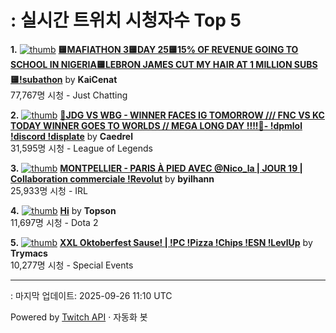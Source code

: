 # : 실시간 트위치 시청자수 Top 5

**1.** [![thumb](https://static-cdn.jtvnw.net/previews-ttv/live_user_kaicenat-320x180.jpg)](https://twitch.tv/KaiCenat)
**[🟨MAFIATHON 3🟨DAY 25🟨15% OF REVENUE GOING TO SCHOOL IN NIGERIA🟨LEBRON JAMES CUT MY HAIR AT 1 MILLION SUBS🟨!subathon](https://twitch.tv/KaiCenat)** by **KaiCenat**<br>77,767명 시청  - Just Chatting

**2.** [![thumb](https://static-cdn.jtvnw.net/previews-ttv/live_user_caedrel-320x180.jpg)](https://twitch.tv/Caedrel)
**[🔴JDG VS WBG - WINNER FACES IG TOMORROW /// FNC VS KC TODAY WINNER GOES TO WORLDS // MEGA LONG DAY !!!!🔴-  !dpmlol !discord !displate](https://twitch.tv/Caedrel)** by **Caedrel**<br>31,595명 시청  - League of Legends

**3.** [![thumb](https://static-cdn.jtvnw.net/previews-ttv/live_user_byilhann-320x180.jpg)](https://twitch.tv/byilhann)
**[MONTPELLIER - PARIS À PIED AVEC @Nico_la | JOUR 19 | Collaboration commerciale !Revolut](https://twitch.tv/byilhann)** by **byilhann**<br>25,933명 시청  - IRL

**4.** [![thumb](https://static-cdn.jtvnw.net/previews-ttv/live_user_topson-320x180.jpg)](https://twitch.tv/Topson)
**[Hi](https://twitch.tv/Topson)** by **Topson**<br>11,697명 시청  - Dota 2

**5.** [![thumb](https://static-cdn.jtvnw.net/previews-ttv/live_user_trymacs-320x180.jpg)](https://twitch.tv/Trymacs)
**[XXL Oktoberfest Sause! | !PC !Pizza !Chips !ESN !LevlUp](https://twitch.tv/Trymacs)** by **Trymacs**<br>10,277명 시청  - Special Events


---
: 마지막 업데이트: 2025-09-26 11:10 UTC

Powered by [Twitch API](https://dev.twitch.tv/docs/api/reference) · 자동화 봇
